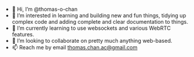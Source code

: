 - 👋 Hi, I’m @thomas-o-chan
- 👀 I’m interested in learning and building new and fun things, tidying up complex code and adding complete and clear documentation to things.
- 🌱 I’m currently learning to use websockets and various WebRTC features.
- 💞️ I’m looking to collaborate on pretty much anything web-based.
- 📫 Reach me by email thomas.chan.ac@gmail.com

